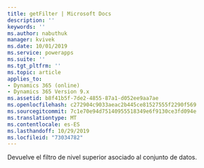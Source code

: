 ```yaml
---
title: getFilter | Microsoft Docs
description: ''
keywords: ''
ms.author: nabuthuk
manager: kvivek
ms.date: 10/01/2019
ms.service: powerapps
ms.suite: ''
ms.tgt_pltfrm: ''
ms.topic: article
applies_to:
- Dynamics 365 (online)
- Dynamics 365 Version 9.x
ms.assetid: b8f41b5f-7de2-4855-87a1-d052ee9aa7ae
ms.openlocfilehash: c272904c9033aeac2b445ce81527555f2290f569
ms.sourcegitcommit: 7c1e70e94d75140955518349e6f9130ce3fd094e
ms.translationtype: MT
ms.contentlocale: es-ES
ms.lasthandoff: 10/29/2019
ms.locfileid: "73034782"
---
```

Devuelve el filtro de nivel superior asociado al conjunto de datos.